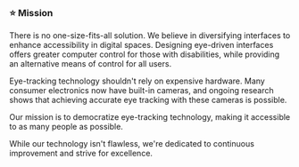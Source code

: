 
### ⭐ Mission

There is no one-size-fits-all solution. We believe in diversifying interfaces to enhance accessibility in digital spaces. Designing eye-driven interfaces offers greater computer control for those with disabilities, while providing an alternative means of control for all users.

Eye-tracking technology shouldn't rely on expensive hardware. Many consumer electronics now have built-in cameras, and ongoing research shows that achieving accurate eye tracking with these cameras is possible.

Our mission is to democratize eye-tracking technology, making it accessible to as many people as possible.

While our technology isn't flawless, we're dedicated to continuous improvement and strive for excellence.
